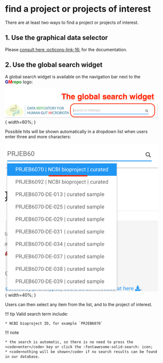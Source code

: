 # find a project or projects of interest

There are at least two ways to find a project or projects of interest.

## 1. Use the graphical data selector

Please [consult here :octicons-link-16:](graphicdataselector.md) for the documentation.

## 2. Use the global search widget

A global search widget is available on the navigation bar next to the <b><span style="color:darkblue">G</span><span style="color:red">M</span><span style="color:forestgreen">repo</span></b> logo:

![](images/finder/globalsearchwidget.png){ width=60%; }

Possible hits will be shown automatically in a dropdown list when users enter three and more characters:

![](images/finder/findproject.png){ width=40%; }

Users can then select any item from the list, and to the project of interest. 

!!! tip
    Valid search term include:

    * NCBI bioproject ID, for example `PRJEB6070`

!!! note

    * the search is automatic, so there is no need to press the <code>enter</code> key or click the :fontawesome-solid-search: icon;
    * <code>nothing will be shown</code> if no search results can be found in our database.
